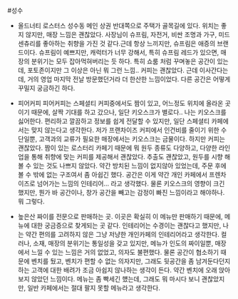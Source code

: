 #성수

- 올드너티 로스터스
성수동 메인 상권 반대쪽으로 주택가 골목길에 있다. 위치는 좋지 않지만,
매장 느낌은 괜찮았다. 사장님이 슈프림, 자전거, 비싼 조명과 가구, 미드센츄리를 좋아하는 취향을 가진 것 같다.근데 항상 느끼지만, 슈프림은 애증의 브랜드이다. 슈프림이 예쁘지만, 캐럭터가 너무 강해서, 특히 슈프림 레드가 있으면, 매장의 분위기는 모두 잡아먹혀버리는 듯 하다. 특히 쇼룸 처럼 꾸며놓은 공간이 있는데, 포토존이지만 그 이상은 아닌 뭐 그런 느낌.. 커피는 괜찮았다. 근데 이사간다는데, 거의 영업 마지막 전날 방문했던거라 더 한산한 느낌이었다. 다른 공간은 어떻게 꾸밀지 궁금하긴 하다.

- 피어커피
피어커피는 스페셜티 커피중에서도 짬이 있고, 어느정도 위치에 올라온 곳이기 때문에, 살짝 기대를 하고 갔으나, 일단 키오스크가 별로다.. 나는 키오스크를 싫어한다. 편리하고 깔끔하고 정보를 쉽게 전달할 수 있지만, 일단 스페셜티 카페에서는 맞지 않는다고 생각한다. 저가 프랜차이즈 커피에서 인건비를 줄이기 위한 수단일뿐, 고객과의 교류가 필요한 매장에서는 키오스크는 금물이다. 하지만 커피는 괜찮았다. 짬이 있는 로스터리 카페기 때문에 뭐 원두 종류도 다양하고, 다양한 라인업을 통해 취향에 맞는 커피를 제공해서 괜찮았다. 추출도 괜찮았고, 원두를 시향 해 볼 수 있는 것도 나쁘지 않았다. 약간 방치된 느낌이 없지않아 있었는데, 주문 후에 볼 수 밖에 없는 구조여서 좀 아쉽긴 했다. 공간은 이게 약간 개인 카페에서 프렌차이즈로 넘어가는 느낌의 인테리어... 라고 생각했다. 물론 키오스크의 영향이 크긴 했지만, 뭔가 바 공간이나, 창가 공간을 빼고는 감정이 빠진 느낌이라고 해야하나. 뭐 그렇다. 

- 높은산
짜이를 전문으로 판매하는 곳.
이곳은 확실히 이 메뉴만 판매하기 때문에, 메뉴에 대한 궁금증으로 찾게되는 곳 같다. 인테리어는 수경이는 괜찮다고 했지만, 나는 약간 편의를 고려하지 않은 그냥 저냥한 개인카페의 인테리어라고 생각한다. 컬러나, 소재, 매장의 분위기는 통일성을 갖고 있지만, 메뉴가 인도의 짜이일뿐, 매장에서 느낄 수 있는 느낌은 거의 없었고, 의자도 불편했다. 물론 공간이 협소하기 때문에 벤치를 뒀고, 벤치가 편할 수 없는 의자지만, 그래도 뒷공간을 좀 남겨둔다던지 하는 고객에 대한 배려가 조금 아쉽지 않나하는 생각이 든다. 약간 벤치에 오래 앉아보지 않았던 느낌이다. 메뉴는 좀 빡세긴 헀는데, 그래도 뭐 마시다 보니 괜찮았지만, 일반 카페에서는 절대 팔지 못할 메뉴라고 생각한다. 
